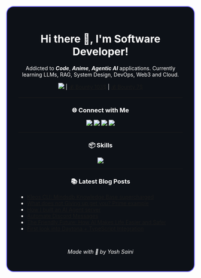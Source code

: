 <div align="center" style="border: 2px solid #6C63FF; border-radius: 20px; padding: 30px; background-color: #0d1117; color: #ffffff;">

<!-- Banner -->
<!-- <img src="https://render.gitanimals.org/farms/yashksaini-coder" width="800" height="250" /> -->

<h1>Hi there 👋, I'm <b>Software Developer</b>!</h1>

<p>
Addicted to <b><i>Code</i></b>, <b><i>Anime</i></b>, <b><i>Agentic AI</i></b> applications.  
Currently learning LLMs, RAG, System Design, DevOps, Web3 and Cloud.
</p>

<p>
  <a href="https://wakatime.com/@9a827e04-5df8-4525-ace8-e88326bbf87a">
    <img src="https://wakatime.com/badge/user/9a827e04-5df8-4525-ace8-e88326bbf87a.svg" />
  </a>
  |
  <a href="https://x.com/yash_k_saini/status/1886322902573715709">💰 Bounty 103$</a>
  |
  <a href="https://x.com/yash_k_saini/status/1883502087688073345">💰 Bounty 7$</a>
</p>

---

### 🌐 Connect with Me
<p>
  <a href="https://dev.to/@yashksaini"><img src="https://skillicons.dev/icons?i=devto" /></a>
  <a href="https://www.linkedin.com/in/yashksaini"><img src="https://skillicons.dev/icons?i=linkedin" /></a>
  <a href="https://x.com/yash_k_saini"><img src="https://skillicons.dev/icons?i=twitter" /></a>
  <a href="https://www.instagram.com/yashksaini.codes/"><img src="https://skillicons.dev/icons?i=instagram" /></a>
</p>

---

### 📦 Skills
<img src="https://skillicons.dev/icons?i=git,github,githubactions,python,flask,fastapi,html,css,js,bash,nodejs,npm,pnpm,express,nextjs,react,vite,mongo,postgres,tailwind,ts,postman,prisma,supabase,vercel,docker" />

---

### 📚 Latest Blog Posts  
<ul align="left">
  <li><a href="https://dev.to/yashksaini/kleos-cli-mindsdb-knowledge-base-supercharged-1a83">Kleos CLI: Mindsdb Knowledge Base supercharged</a></li>
  <li><a href="https://dev.to/yashksaini/what-does-not-giving-up-get-you-prime-example-2bn9">What does not Giving up get you? Prime example</a></li>
  <li><a href="https://dev.to/yashksaini/how-i-built-a-ai-agent-server-3315">How I built an AI Agent server</a></li>
  <li><a href="https://dev.to/yashksaini/automate-discord-messages-30ip">Automate Discord Messages</a></li>
  <li><a href="https://dev.to/yashksaini/the-friendly-future-how-ai-makes-life-easier-and-safer-for-everyone-4de8">The Friendly Future: How AI Makes Life Easier and Safer</a></li>
  <li><a href="https://dev.to/yashksaini/first-look-into-daytona-typescript-integration-51i4">First look into Daytona + TypeScript Integration</a></li>
</ul>

<!-- Optional GitHub Stats (Uncomment if needed) -->
<!--
<h3>📈 GitHub Stats</h3>
<table>
  <tr>
    <td><img src="https://github-streak-stats-ruby.vercel.app/?user=yashksaini-coder&theme=tokyonight&hide_border=true" /></td>
    <td><img src="https://awesome-github-stats.azurewebsites.net/user-stats/yashksaini-coder?cardType=octocat&theme=tokyonight&preferLogin=false&Border=%23DD272700" /></td>
  </tr>
</table>
-->

<!-- <img src="https://ssr-contributions-svg.vercel.app/_/yashksaini-coder?chart=3dbar&gap=0.6&scale=2&gradient=true&for-the-badgeten=0&animation=mess&animation_duration=6&animation_loop=true&format=svg&weeks=50&theme=purple&widget_size=large&colors=10002B,240046,3C096C,5A189A,7B2CBF,9D4EDD,C77DFF,E0AAFF&dark=true" /> -->

<br>

<p><i>Made with 💙 by Yash Saini</i></p>

</div>
